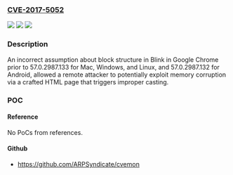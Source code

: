 ### [CVE-2017-5052](https://cve.mitre.org/cgi-bin/cvename.cgi?name=CVE-2017-5052)
![](https://img.shields.io/static/v1?label=Product&message=Google%20Chrome%20prior%20to%2057.0.2987.133%20for%20Mac%2C%20Windows%20and%20Linux%2C%20and%2057.0.2987.132%20for%20Android&color=blue)
![](https://img.shields.io/static/v1?label=Version&message=Google%20Chrome%20prior%20to%2057.0.2987.133%20for%20Mac%2C%20Windows%20and%20Linux%2C%20and%2057.0.2987.132%20for%20Android%20&color=brightgreen)
![](https://img.shields.io/static/v1?label=Vulnerability&message=Inappropriate%20implementation&color=brightgreen)

### Description

An incorrect assumption about block structure in Blink in Google Chrome prior to 57.0.2987.133 for Mac, Windows, and Linux, and 57.0.2987.132 for Android, allowed a remote attacker to potentially exploit memory corruption via a crafted HTML page that triggers improper casting.

### POC

#### Reference
No PoCs from references.

#### Github
- https://github.com/ARPSyndicate/cvemon

